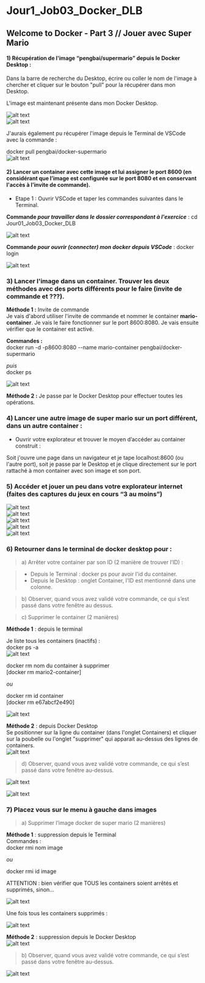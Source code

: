 # Jour1_Job03_Docker_DLB
Welcome to Docker - Part 3 // Jouer avec Super Mario
--------------------------------------------
#### **1)** Récupération de l'image “pengbai/supermario” depuis le Docker Desktop :    

Dans la barre de recherche du Desktop, écrire ou coller le nom de l'image à chercher et cliquer sur le bouton "pull" pour la récupérer dans mon Desktop.  

L'image est maintenant présente dans mon Docker Desktop.  

![alt text](Screenshots/job03_search_mario_pengbai_docker_step01.png)  
![alt text](Screenshots/job03_search_mario_pengbai_docker_step02.png)  

J'aurais également pu récupérer l'image depuis le Terminal de VSCode avec la commande :  

docker pull pengbai/docker-supermario  
![alt text](Screenshots/Job03_pull_image_8600.PNG)  



#### **2)** Lancer un container avec cette image et lui assigner le port 8600 (en considérant que l’image est configurée sur le port 8080 et en conservant l'accès à l’invite de commande).  

* Etape 1 : Ouvrir VSCode et taper les commandes suivantes dans le Terminal.  

__Commande *pour travailler dans le dossier correspondant à l'exercice*__ :
cd Jour01_Job03_Docker_DLB  

![alt text](Screenshots/job03_pointer_workng_fldr_vsc_step03.PNG)


__Commande *pour ouvrir (connecter) mon docker depuis VSCode*__ : 
docker login  

![alt text](Screenshots/job03_docker_login_vsc_step04.PNG)

### **3)**  Lancer l'image dans un container. Trouver les deux méthodes **avec des ports différents** pour le faire (invite de commande et ???). 

**Méthode 1 :**  Invite de commande    
Je vais d'abord utiliser l'invite de commande et nommer le container **mario-container**. Je vais le faire fonctionner sur le port 8600:8080.
Je vais ensuite vérifier que le container est activé. 

**Commandes :**    
docker run -d -p8600:8080 --name mario-container pengbai/docker-supermario  


*puis*  
docker ps  


![alt text](Screenshots/Job03_run_img_and_container.PNG)  


**Méthode 2 :** 
Je passe par le Docker Desktop pour effectuer toutes les opérations.




### **4)** Lancer une autre image de super mario sur un port différent, dans un autre container :  


* Ouvrir votre explorateur et trouver le moyen d’accéder au container construit :  

Soit j'ouvre une page dans un navigateur et je tape localhost:8600 (ou l'autre port), soit je passe par le Desktop et je clique directement sur le port rattaché à mon container avec son image et son port.

### **5)** Accéder et jouer un peu dans votre explorateur internet (faites des captures du jeux en cours “3 au moins”)

![alt text](Screenshots/Job03_img_mario_p8600_step01.PNG)  
![alt text](Screenshots/Job03_img_mario_p8600_step02.PNG)  
![alt text](Screenshots/Job03_img_mario_p8600_step03.PNG)  
![alt text](Screenshots/Job03_img_mario_p8600.PNG)  
![alt text](Screenshots/Job03_img_mario_p7500.PNG)  



### **6)** Retourner dans le terminal de docker desktop pour :




>a) Arrêter votre container par son ID (2 manière de trouver l’ID) :  

> * Depuis le Terminal : docker ps pour avoir l'id du container.  
> * Depuis le Desktop :  onglet Container, l'ID est mentionné dans une colonne. 

>b) Observer, quand vous avez validé votre commande, ce qui s’est passé dans votre fenêtre au dessus.

>c) Supprimer le container (2 manières)  

**Méthode 1** : depuis le terminal  

Je liste tous les containers (inactifs) :  
docker ps -a  
![alt text](Screenshots/Job03_liste_containers_inactifs.PNG)

docker rm nom du container à supprimer  
[docker rm mario2-container]

*ou*

docker rm id container  
[docker rm e67abcf2e490]

![alt text](Screenshots/Job03_xxcontainer_terminal_way1.PNG)


**Méthode 2** : depuis Docker Desktop  
Se positionner sur la ligne du container (dans l'onglet Containers) et cliquer sur la poubelle ou l'onglet "supprimer" qui apparait au-dessus des lignes de containers.  
![alt text](Screenshots/Job03_xxcontainer_desktop_way2.PNG)  


>d) Observer, quand vous avez validé votre commande, ce qui s’est passé dans votre fenêtre au-dessus.  

![alt text](Screenshots/Job03_xxcontainer_terminal_way1.PNG)  

![alt text](Screenshots/Job03_xxcontainer_desktop_way2_done.PNG)



### **7)** Placez vous sur le menu à gauche dans images  

> a) Supprimer l’image docker de super mario (2 manières)  

**Méthode 1** : suppression depuis le Terminal  
Commandes :  
docker rmi nom image 

*ou*  

docker rmi id image

ATTENTION : bien vérifier que TOUS les containers soient arrêtés et supprimés, sinon...  

![alt text](Screenshots/Job03_xximage_terminal_way1_error.PNG)

Une fois tous les containers supprimés :   

![alt text](Screenshots/Job03_xximage_terminal_way1_success.PNG)  



**Méthode 2** : suppression depuis le Docker Desktop  
![alt text](Screenshots/Job03_xximage_desktop_way2.PNG)

>b) Observer, quand vous avez validé votre commande, ce qui s’est passé dans votre fenêtre au-dessus.  

![alt text](Screenshots/Job03_xximage_desktop_way2_success.PNG)

